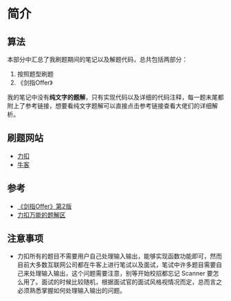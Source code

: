 # 简介

## 算法

本部分中汇总了我刷题期间的笔记以及解题代码，总共包括两部分：

1. 按照题型刷题
2. 《剑指Offer》

我的笔记中没有**纯文字的题解**，只有实现代码以及详细的代码注释，每一题末尾都附上了参考链接，想要看纯文字题解可以直接点击参考链接查看大佬们的详细解析。

## 刷题网站

* [力扣](https://leetcode-cn.com)
* [牛客](https://www.nowcoder.com/activity/oj)

## 参考

* [《剑指Offer》第2版](https://book.douban.com/subject/27008702/)
* [力扣万能的题解区](https://leetcode-cn.com)

## 注意事项

* 力扣所有的题目不需要用户自己处理输入输出，能够实现函数功能即可，然而目前大多数互联网公司都在牛客上进行笔试以及面试，笔试中许多题目需要自己来处理输入输出，这个问题需要注意，别等开始校招都忘记 Scanner 要怎么用了。面试的时候比较随机，根据面试官的面试风格视情况而定，总而言之必须熟悉掌握如何处理输入输出的问题。
